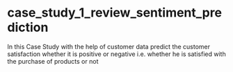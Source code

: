# case_study_1_review_sentiment_prediction
In this Case Study with the help of customer data predict the customer satisfaction whether it is positive or negative i.e. whether he is satisfied with the purchase of products or not
